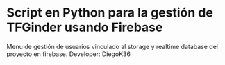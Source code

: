 # Script en Python para la gestión de TFGinder usando Firebase
Menu de gestión de usuarios vinculado al storage y realtime database del proyecto en firebase.
Developer: DiegoK36
